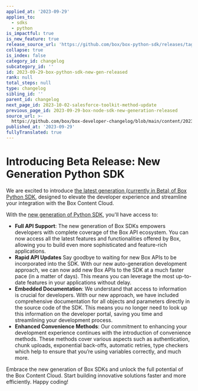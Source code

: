 ```yaml
---
applied_at: '2023-09-29'
applies_to:
  - sdks
  - python
is_impactful: true
is_new_feature: true
release_source_url: 'https://github.com/box/box-python-sdk/releases/tag/new-gen'
collapse: true
is_index: false
category_id: changelog
subcategory_id: ''
id: 2023-09-29-box-python-sdk-new-gen-released
rank: null
total_steps: null
type: changelog
sibling_id: ''
parent_id: changelog
next_page_id: 2023-10-02-salesforce-toolkit-method-update
previous_page_id: 2023-09-29-box-node-sdk-new-generation-released
source_url: >-
  https://github.com/box/box-developer-changelog/blob/main/content/2023/09-29-box-python-sdk-new-gen-released.md
published_at: '2023-09-29'
fullyTranslated: true
---
```

# Introducing Beta Release: New Generation Python SDK

We are excited to introduce [the latest generation (currently in Beta) of Box Python SDK][1], designed to elevate the developer experience and streamline your integration with the Box Content Cloud.

With the [new generation of Python SDK][1], you'll have access to:

* **Full API Support**: The new generation of Box SDKs empowers developers with complete coverage of the Box API ecosystem. You can now access all the latest features and functionalities offered by Box, allowing you to build even more sophisticated and feature-rich applications.
* **Rapid API Updates** Say goodbye to waiting for new Box APIs to be incorporated into the SDK. With our new auto-generation development approach, we can now add new Box APIs to the SDK at a much faster pace (in a matter of days). This means you can leverage the most up-to-date features in your applications without delay.
* **Embedded Documentation**: We understand that access to information is crucial for developers. With our new approach, we have included comprehensive documentation for all objects and parameters directly in the source code of the SDK. This means you no longer need to look up this information on the developer portal, saving you time and streamlining your development process.
* **Enhanced Convenience Methods**: Our commitment to enhancing your development experience continues with the introduction of convenience methods. These methods cover various aspects such as authentication, chunk uploads, exponential back-offs, automatic retries, type checkers which help to ensure that you’re using variables correctly, and much more.

Embrace the new generation of Box SDKs and unlock the full potential of the Box Content Cloud. Start building innovative solutions faster and more efficiently. Happy coding!

[1]: https://github.com/box/box-python-sdk-gen
